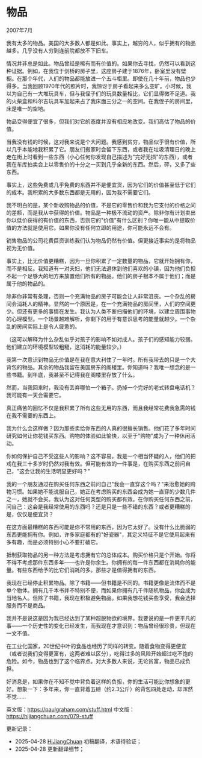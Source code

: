 


# 物品

2007年7月

我有太多的物品。美国的大多数人都是如此。事实上，越穷的人，似乎拥有的物品越多。几乎没有人穷到连前院都放不下旧车。

情况并非总是如此。物品曾经是稀有而有价值的。如果你去寻找，仍然可以看到这种证据。例如，在我位于剑桥的房子里，这座房子建于1876年，卧室里没有壁橱。在那个年代，人们的物品都能放进一个五斗柜里。即使在几十年前，物品也少得多。当我回顾1970年代的照片时，我惊讶于房子看起来多么空旷。小时候，我以为自己有一大堆玩具车，但与我侄子们的玩具数量相比，它们显得微不足道。我的火柴盒和科尔吉玩具车加起来占了我床面三分之一的空间。在我侄子的房间里，床是唯一的空地。

物品变得便宜了很多，但我们对它的态度并没有相应地改变。我们高估了物品的价值。

当我没有钱的时候，这对我来说是个大问题。我感到贫穷，物品似乎很有价值，所以几乎本能地我积累了它。朋友们搬家时会留下东西，或者我在垃圾清理日的晚上走在街上时看到一些东西（小心任何你发现自己描述为"完好无损"的东西），或者我在车库拍卖会上以零售价的十分之一买到几乎全新的东西。然后，砰，又多了些东西。

事实上，这些免费或几乎免费的东西并不是便宜货，因为它们的价值甚至低于它们的成本。我积累的大多数东西都是无用的，因为我不需要它们。

我不明白的是，某个新收购物品的价值，不是它的零售价和我为它支付的价格之间的差额，而是我从中获得的价值。物品是一种极不流动的资产。除非你有计划卖出你以低价获得的有价值的东西，否则它的"价值"有什么区别？你唯一能从中提取价值的方法就是使用它。如果你没有任何立即的用途，你可能永远不会有。

销售物品的公司花费巨资训练我们认为物品仍然有价值。但更接近事实的是将物品视为无价值。

事实上，比无价值更糟糕，因为一旦你积累了一定数量的物品，它就开始拥有你，而不是相反。我知道有一对夫妇，他们无法退休到他们喜欢的小镇，因为他们负担不起一个足够大的地方来放置他们所有的物品。他们的房子根本不属于他们；而是属于他的物品的。

除非你非常有条理，否则一个充满物品的房子可能会让人非常沮丧。一个杂乱的房间会消耗人的精神。显然的一个原因是，在一个充满物品的房间里，人们的空间更少。但还有更多的事情在发生。我认为人类不断扫描他们的环境，以建立周围事物的心理模型。一个场景越难解析，你剩下的用于有意识思考的能量就越少。一个杂乱的房间实际上是令人疲惫的。

（这可以解释为什么杂乱似乎对孩子的影响不如对成人。孩子们的感知能力较弱。他们建立的环境模型较粗糙，这消耗的能量较少。）

我第一次意识到物品无价值是在我在意大利住了一年时。所有我带去的只是一个大背包的物品。其余的物品我留在美国房东的阁楼里。你知道吗？我唯一想念的是一些书籍。到年底，我甚至不记得我在阁楼里存放了什么。

然而，当我回来时，我没有丢弃哪怕一个箱子。扔掉一个完好的老式转盘电话机？我可能有一天会需要它。

真正痛苦的回忆不仅是我积累了所有这些无用的东西，而且我经常花费我急需的钱在我不需要的东西上。

我为什么会这样做？因为那些卖给你东西的人真的很擅长销售。他们花了多年时间研究如何让你花钱买东西。购物的体验如此愉快，以至于"购物"成为了一种休闲活动。

你如何保护自己不受这些人的影响？这不容易。我是一个相当怀疑的人，他们的把戏在我三十多岁时仍然对我有效。但可能有效的一件事是，在购买东西之前问自己，"这会让我的生活明显更好吗？"

我的一个朋友通过在购买任何东西之前问自己"我会一直穿这个吗？"来治愈她的购物习惯。如果她不能说服自己，她正在考虑购买的东西会成为她一直穿的少数几件之一，她就不会买。我认为这对任何类型的购买都有效。在你购买任何东西之前，问自己：这会是我经常使用的东西吗？还是只是一些不错的东西？或者更糟糕的是，仅仅是便宜货？

在这方面最糟糕的东西可能是你不常用的东西，因为它太好了。没有什么比脆弱的东西更能拥有你。例如，许多家庭都有的"好瓷器"，其定义特征不是它使用起来有多有趣，而是必须特别小心不要打破它。

抵制获取物品的另一种方法是考虑拥有它的总体成本。购买价格只是个开始。你将不得不考虑那件东西多年——也许是你余生。你拥有的每一件东西都在消耗你的能量。有些东西给予的比它们消耗的多。那些才是值得拥有的东西。

我现在已经停止积累物品。除了书籍——但书籍是不同的。书籍更像是流体而不是单个物体。拥有几千本书并不特别不便，而如果你拥有几千件随机物品，你会成为当地名人。但除了书籍，我现在积极避免物品。如果我想花钱买些享受，我会选择服务而不是商品。

我并不是说这是因为我已经达到了某种超脱物欲的境界。我要说的是一件更平凡的事——一个历史性的变化已经发生，而我现在才意识到：​物品曾经很珍贵，但现在一文不值。

在工业化国家，20世纪中叶的食品也经历了同样的转变。随着食物变得更便宜（或者说我们变得更富有，这两者难以区分），吃得过多的风险开始超过吃不饱的危险。如今，物品也到了这个临界点。对大多数人来说，无论贫富，​物品已成负担。

好消息是，如果你在不知不觉中背负着这样的负担，你的生活可能比你想象的更好。想象一下：多年来，你一直背着五磅（约2.3公斤）的背包四处走动，却浑然不觉……


英文版：https://paulgraham.com/stuff.html
中文版：https://hijiangchuan.com/079-stuff



更新记录：
- 2025-04-28 [HiJiangChuan](https://hijiangchuan.com) 初稿翻译，术语待验证； 
- 2025-04-28 更新翻译细节；
